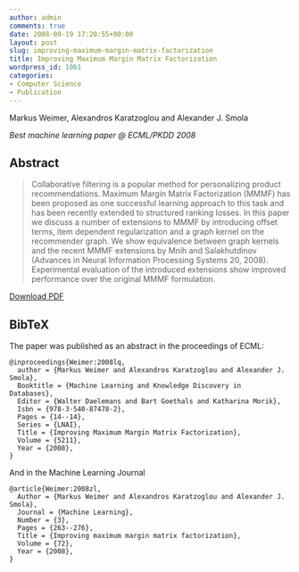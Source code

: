 ```yaml
---
author: admin
comments: true
date: 2008-09-19 17:20:55+00:00
layout: post
slug: improving-maximum-margin-matrix-factorization
title: Improving Maximum Margin Matrix Factorization
wordpress_id: 1061
categories:
- Computer Science
- Publication
---
```


Markus Weimer, Alexandros Karatzoglou and Alexander J. Smola

_Best machine learning paper @ ECML/PKDD 2008_


## Abstract




<blockquote>Collaborative filtering is a popular method for personalizing product recommendations. Maximum Margin Matrix Factorization (MMMF) has been proposed as one successful learning approach to this task and has been recently extended to structured ranking losses. In this paper we discuss a number of extensions to MMMF by introducing offset terms, item dependent regularization and a graph kernel on the recommender graph. We show equivalence between graph kernels and the recent MMMF extensions by Mnih and Salakhutdinov (Advances in Neural Information Processing Systems 20, 2008). Experimental evaluation of the introduced extensions show improved performance over the original MMMF formulation.</blockquote>


[Download PDF](http://cs.markusweimer.com/pub/2008-ML-Journal.pdf)


## BibTeX


The paper was published as an abstract in the proceedings of ECML:

    
    @inproceedings{Weimer:2008lq, 
      author = {Markus Weimer and Alexandros Karatzoglou and Alexander J. Smola}, 
      Booktitle = {Machine Learning and Knowledge Discovery in Databases}, 
      Editor = {Walter Daelemans and Bart Goethals and Katharina Morik},
      Isbn = {978-3-540-87478-2}, 
      Pages = {14--14}, 
      Series = {LNAI}, 
      Title = {Improving Maximum Margin Matrix Factorization}, 
      Volume = {5211}, 
      Year = {2008}, 
    }


And in the Machine Learning Journal

    
    @article{Weimer:2008zl, 
      Author = {Markus Weimer and Alexandros Karatzoglou and Alexander J. Smola}, 
      Journal = {Machine Learning}, 
      Number = {3}, 
      Pages = {263--276}, 
      Title = {Improving maximum margin matrix factorization}, 
      Volume = {72}, 
      Year = {2008}, 
    }
